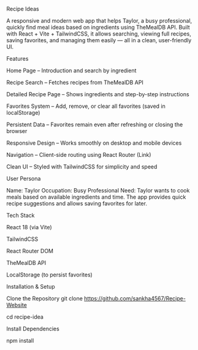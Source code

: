 Recipe Ideas

A responsive and modern web app that helps Taylor, a busy professional, quickly find meal ideas based on ingredients using TheMealDB API.
Built with React + Vite + TailwindCSS, it allows searching, viewing full recipes, saving favorites, and managing them easily — all in a clean, user-friendly UI.

Features

Home Page – Introduction and search by ingredient

Recipe Search – Fetches recipes from TheMealDB API

Detailed Recipe Page – Shows ingredients and step-by-step instructions

Favorites System – Add, remove, or clear all favorites (saved in localStorage)

Persistent Data – Favorites remain even after refreshing or closing the browser

Responsive Design – Works smoothly on desktop and mobile devices

Navigation – Client-side routing using React Router (Link)

Clean UI – Styled with TailwindCSS for simplicity and speed

User Persona

Name: Taylor
Occupation: Busy Professional
Need: Taylor wants to cook meals based on available ingredients and time.
The app provides quick recipe suggestions and allows saving favorites for later.

Tech Stack

React 18 (via Vite)

TailwindCSS

React Router DOM

TheMealDB API

LocalStorage (to persist favorites)

Installation & Setup

Clone the Repository
git clone https://github.com/sankha4567/Recipe-Website

cd recipe-idea

Install Dependencies

npm install